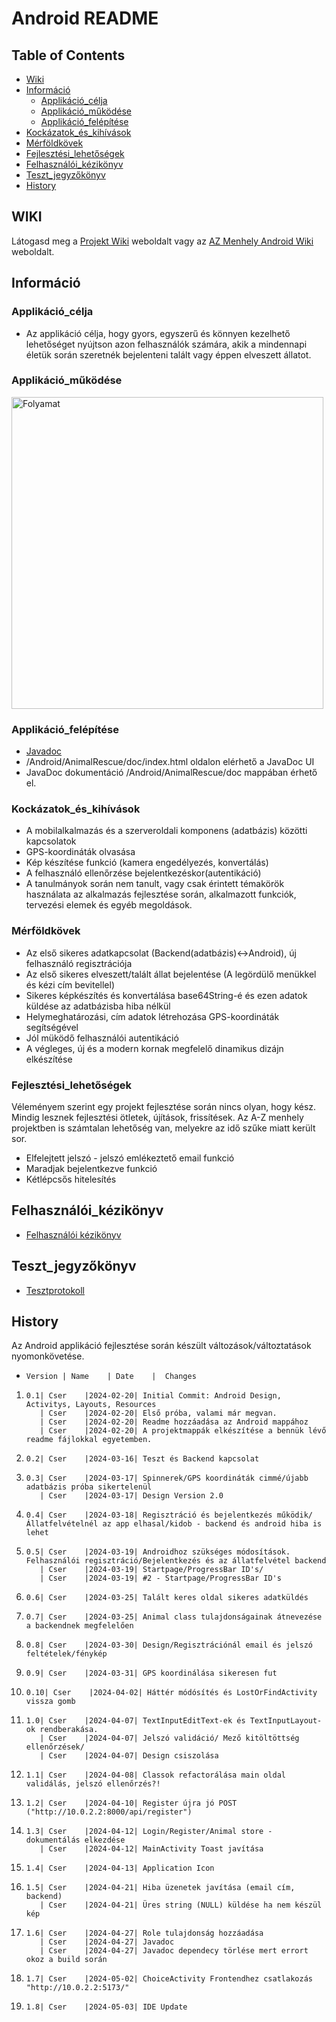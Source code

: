 # Android README

## Table of Contents

- [Wiki](#wiki)
- [Információ](#információ)
  - [Applikáció_célja](#applikáció_célja)
  - [Applikáció_működése](#applikáció_működése)
  - [Applikáció_felépítése](#applikáció_felépítése)
- [Kockázatok_és_kihívások](#kockázatok_és_kihívások)
- [Mérföldkövek](#mérföldkövek)
- [Fejlesztési_lehetőségek](#fejlesztési_lehetőségek)
- [Felhasználói_kézikönyv](#felhasználói_kézikönyv)
- [Teszt_jegyzőkönyv](#teszt_jegyzőkönyv)
- [History](#history)

## WIKI

Látogasd meg a [Projekt Wiki](https://github.com/HaRiZi2023/AZ_Menhely/wiki) weboldalt
vagy az [AZ Menhely Android Wiki](https://github.com/HaRiZi2023/AZ_Menhely/wiki/Android) weboldalt.

## Információ

### Applikáció_célja

- Az applikáció célja, hogy gyors, egyszerű és könnyen kezelhető lehetőséget nyújtson azon felhasználók számára, akik a mindennapi életük során szeretnék bejelenteni talált vagy éppen elveszett állatot.

### Applikáció_működése

<img width="499" alt="Folyamat" src="https://github.com/HaRiZi2023/AZ_Menhely/assets/127030468/69e310b8-a6b4-433a-8e83-fffa5d8e3a8f">

### Applikáció_felépítése

* [Javadoc](https://github.com/HaRiZi2023/AZ_Menhely/Android/AnimalRescue/doc/index.html)
* /Android/AnimalRescue/doc/index.html oldalon elérhető a JavaDoc UI
* JavaDoc dokumentáció /Android/AnimalRescue/doc mappában érhető el.

### Kockázatok_és_kihívások

* A mobilalkalmazás és a szerveroldali komponens (adatbázis) közötti kapcsolatok
* GPS-koordináták olvasása
* Kép készítése funkció (kamera engedélyezés, konvertálás)
* A felhasználó ellenőrzése bejelentkezéskor(autentikáció)
* A tanulmányok során nem tanult, vagy csak érintett témakörök használata az alkalmazás fejlesztése során, alkalmazott funkciók, tervezési elemek és egyéb megoldások.

### Mérföldkövek

* Az első sikeres adatkapcsolat (Backend(adatbázis)<->Android), új felhasználó regisztrációja
* Az első sikeres elveszett/talált állat bejelentése (A legördülő menükkel és kézi cím bevitellel)
* Sikeres képkészítés és konvertálása base64String-é és ezen adatok küldése az adatbázisba hiba nélkül
* Helymeghatározási, cím adatok létrehozása GPS-koordináták segítségével
* Jól müködő felhasználói autentikáció
* A végleges, új és a modern kornak megfelelő dinamikus dizájn elkészítése

### Fejlesztési_lehetőségek
Véleményem szerint egy projekt fejlesztése során nincs olyan, hogy kész. 
Mindig lesznek fejlesztési ötletek, újítások, frissítések. 
Az A-Z menhely projektben is számtalan lehetőség van, melyekre az idő szűke miatt került sor.

* Elfelejtett jelszó - jelszó emlékeztető email funkció
* Maradjak bejelentkezve funkció
* Kétlépcsős hitelesítés

## Felhasználói_kézikönyv

* [Felhasználói kézikönyv](https://github.com/HaRiZi2023/AZ_Menhely/blob/main/Android/users_manual_handbook.pdf)

## Teszt_jegyzőkönyv

* [Tesztprotokoll](https://github.com/HaRiZi2023/AZ_Menhely/blob/main/Android/testprotocol.pdf)

## History 
Az Android applikáció fejlesztése során készült változások/változtatások nyomonkövetése.

-     Version | Name    | Date    |  Changes
1.     0.1| Cser    |2024-02-20| Initial Commit: Android Design, Activitys, Layouts, Resources
          | Cser    |2024-02-20| Első próba, valami már megvan.
          | Cser    |2024-02-20| Readme hozzáadása az Android mappához
          | Cser    |2024-02-20| A projektmappák elkészítése a bennük lévő readme fájlokkal egyetemben.
2.     0.2| Cser    |2024-03-16| Teszt és Backend kapcsolat
3.     0.3| Cser    |2024-03-17| Spinnerek/GPS koordináták cimmé/újabb adatbázis próba sikertelenül
          | Cser    |2024-03-17| Design Version 2.0
4.     0.4| Cser    |2024-03-18| Regisztráció és bejelentkezés működik/Állatfelvételnél az app elhasal/kidob - backend és android hiba is lehet
5.     0.5| Cser    |2024-03-19| Androidhoz szükséges módosítások. Felhasználói regisztráció/Bejelentkezés és az állatfelvétel backend
          | Cser    |2024-03-19| Startpage/ProgressBar ID's/
          | Cser    |2024-03-19| #2 - Startpage/ProgressBar ID's
6.     0.6| Cser    |2024-03-25| Talált keres oldal sikeres adatküldés
7.     0.7| Cser    |2024-03-25| Animal class tulajdonságainak átnevezése a backendnek megfelelően
8.     0.8| Cser    |2024-03-30| Design/Regisztrációnál email és jelszó feltételek/fénykép  
9.     0.9| Cser    |2024-03-31| GPS koordinálása sikeresen fut  
10.     0.10| Cser    |2024-04-02| Háttér módósítés és LostOrFindActivity vissza gomb
11.     1.0| Cser    |2024-04-07| TextInputEditText-ek és TextInputLayout-ok rendberakása. 
           | Cser    |2024-04-07| Jelszó validáció/ Mező kitöltöttség ellenőrzések/
           | Cser    |2024-04-07| Design csiszolása
12.     1.1| Cser    |2024-04-08| Classok refactorálása main oldal validálás, jelszó ellenőrzés?!
13.     1.2| Cser    |2024-04-10| Register újra jó POST ("http://10.0.2.2:8000/api/register")
14.     1.3| Cser    |2024-04-12| Login/Register/Animal store - dokumentálás elkezdése
           | Cser    |2024-04-12| MainActivity Toast javítása
15.     1.4| Cser    |2024-04-13| Application Icon
16.     1.5| Cser    |2024-04-21| Hiba üzenetek javítása (email cím, backend)
           | Cser    |2024-04-21| Üres string (NULL) küldése ha nem készül kép
17.     1.6| Cser    |2024-04-27| Role tulajdonság hozzáadása
           | Cser    |2024-04-27| Javadoc
           | Cser    |2024-04-27| Javadoc dependecy törlése mert errort okoz a build során
18.     1.7| Cser    |2024-05-02| ChoiceActivity Frontendhez csatlakozás "http://10.0.2.2:5173/"
19.     1.8| Cser    |2024-05-03| IDE Update


